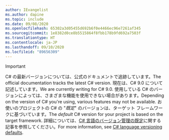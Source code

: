 ```yaml
---
author: IEvangelist
ms.author: dapine
ms.topic: include
ms.date: 09/08/2020
ms.openlocfilehash: 65302a3d05455d692b6f0e4466ec96e7261af345
ms.sourcegitcommit: 1e8382d0ce8b5515864f8fbb178b9fd692a7503f
ms.translationtype: HT
ms.contentlocale: ja-JP
ms.lasthandoff: 09/10/2020
ms.locfileid: "89656309"
---
```

> [!IMPORTANT]
> <span data-ttu-id="dc17b-101">C# の最新バージョンについては、公式のドキュメントで追跡しています。</span><span class="sxs-lookup"><span data-stu-id="dc17b-101">The official documentation tracks the latest C# version.</span></span> <span data-ttu-id="dc17b-102">現在は、C# 9.0 について記述しています。</span><span class="sxs-lookup"><span data-stu-id="dc17b-102">We are currently writing for C# 9.0.</span></span> <span data-ttu-id="dc17b-103">使用している C# のバージョンによっては、さまざまな機能を使用できない場合があります。</span><span class="sxs-lookup"><span data-stu-id="dc17b-103">Depending on the version of C# you're using, various features may not be available.</span></span> <span data-ttu-id="dc17b-104">お使いのプロジェクトの C# の "*既定*" のバージョンは、ターゲット フレームワークに基づいています。</span><span class="sxs-lookup"><span data-stu-id="dc17b-104">The *default* C# version for your project is based on the target framework.</span></span> <span data-ttu-id="dc17b-105">詳細については、[C# 言語のバージョン管理の既定](../language-reference/configure-language-version.md#defaults)に関する記事を参照してください。</span><span class="sxs-lookup"><span data-stu-id="dc17b-105">For more information, see [C# language versioning defaults](../language-reference/configure-language-version.md#defaults).</span></span>
